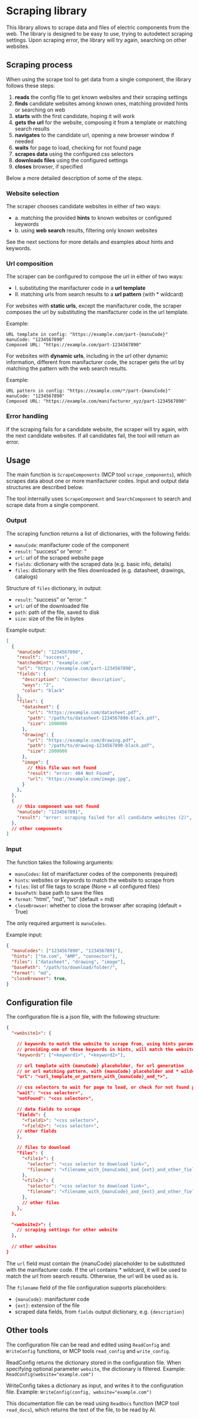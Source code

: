 # Scraping library

This library allows to scrape data and files of electric components from the web.
The library is designed to be easy to use, trying to autodetect scraping settings.
Upon scraping error, the library will try again, searching on other websites.


## Scraping process

When using the scrape tool to get data from a single component, the library follows these steps:
1. **reads** the config file to get known websites and their scraping settings
2. **finds** candidate websites among known ones, matching provided hints or searching on web
3. **starts** with the first candidate, hoping it will work
4. **gets the url** for the website, composing it from a template or matching search results
5. **navigates** to the candidate url, opening a new browser window if needed
6. **waits** for page to load, checking for not found page
7. **scrapes data** using the configured css selectors
8. **downloads files** using the configured settings
8. **closes** browser, if specified

Below a more detailed description of some of the steps.


### Website selection

The scraper chooses candidate websites in either of two ways:
- a. matching the provided **hints** to known websites or configured keywords
- b. using **web search** results, filtering only known websites

See the next sections for more details and examples about hints and keywords.


### Url composition

The scraper can be configured to compose the url in either of two ways:
- I. substituting the manifacturer code in a **url template**
- II. matching urls from search results to a **url pattern** (with * wildcard)

For websites with **static urls**, except the manifacturer code,
the scraper composes the url by substituting the manifacturer code in the url template.

Example:
```text
URL template in config: "https://example.com/part-{manuCode}"
manuCode: "1234567890"
Composed URL: "https://example.com/part-1234567890"
```

For websites with **dynamic urls**, including in the url other dynamic information,
different from manifacturer code, the scraper gets the url by matching the pattern
with the web search results.

Example:

```text
URL pattern in config: "https://example.com/*/part-{manuCode}"
manuCode: "1234567890"
Composed URL: "https://example.com/manifacturer_xyz/part-1234567890"
```


### Error handling

If the scraping fails for a candidate website, the scraper will try again,
with the next candidate websites. If all candidates fail, the tool will return an error.


## Usage

The main function is `ScrapeComponents` (MCP tool `scrape_components`),
which scrapes data about one or more manifacturer codes.
Input and output data structures are described below.

The tool internally uses `ScrapeComponent` and `SearchComponent`
to search and scrape data from a single component.


### Output

The scraping function returns a list of dictionaries, with the following fields:
- `manuCode`: manifacturer code of the component
- `result`: "success" or "error: <error message>"
- `url`: url of the scraped website page
- `fields`: dictionary with the scraped data (e.g. basic info, details)
- `files`: dictionary with the files downloaded (e.g. datasheet, drawings, catalogs)

Structure of `files` dictionary, in output:
- `result`: "success" or "error: <error message>"
- `url`: url of the downloaded file
- `path`: path of the file, saved to disk
- `size`: size of the file in bytes


Example output:
```json
[
  {
    "manuCode": "1234567890",
    "result": "success",
    "matchedHint": "example.com",
    "url": "https://example.com/part-1234567890",
    "fields": {
      "description": "Connector description",
      "ways": "2",
      "color": "black"
    },
    "files": {
      "datasheet": {
        "url": "https://example.com/datasheet.pdf",
        "path": "/path/to/datasheet-1234567890-black.pdf",
        "size": 1000000
      },
      "drawing": {
        "url": "https://example.com/drawing.pdf",
        "path": "/path/to/drawing-1234567890-black.pdf",
        "size": 2000000
      },
      "image": {
        // this file was not found
        "result": "error: 404 Not Found",
        "url": "https://example.com/image.jpg",
      }
    },
  },
  {
    // this component was not found
    "manuCode": "1234567891",
    "result": "error: scraping failed for all candidate websites (2)",
  },
  // other components
]
```


### Input

The function takes the following arguments:
- `manuCodes`: list of manifacturer codes of the components (required)
- `hints`: websites or keywords to match the website to scrape from
- `files`: list of file tags to scrape (None = all configured files)
- `basePath`: base path to save the files
- `format`: "html", "md", "txt" (default = md)
- `closeBrowser`: whether to close the browser after scraping (default = True)

The only required argument is `manuCodes`.

Example input:
```json
{
  "manuCodes": ["1234567890", "1234567891"],
  "hints": ["te.com", "AMP", "connector"],
  "files": ["datasheet", "drawing", "image"],
  "basePath": "/path/to/download/folder/",
  "format": "md",
  "closeBrowser": true,
}
```


## Configuration file

The configuration file is a json file, with the following structure:

```json
{
  "<website1>": {

    // keywords to match the website to scrape from, using hints parameter
    // providing one of these keywords in hints, will match the website
    "keywords": ["<keyword1>", "<keyword2>"],

    // url template with {manuCode} placeholder, for url generation
    // or url matching pattern, with {manuCode} placeholder and * wildcard
    "url": "<url_template_or_pattern_with_{manuCode}_and_*>",

    // css selectors to wait for page to load, or check for not found page
    "wait": "<css selector>",
    "notFound": "<css selector>",

    // data fields to scrape
    "fields": {
      "<field1>": "<css selector>",
      "<field2>": "<css selector>",
    // other fields
    },

    // files to download
    "files": {
      "<file1>": {
        "selector": "<css selector to download link>",
        "filename": "<filename_with_{manuCode}_and_{ext}_and_other_fields>"
      },
      "<file2>": {
        "selector": "<css selector to download link>",
        "filename": "<filename_with_{manuCode}_and_{ext}_and_other_fields>"
      },
      // other files
    },
  },

  "<website2>": {
    // scraping settings for other website
  },
  
  // other websites
}
```

The `url` field must contain the {manuCode} placeholder to be substituted with the manifacturer code.
If the url contains * wildcard, it will be used to match the url from search results.
Otherwise, the url will be used as is.

The `filename` field of the file configuration supports placeholders:
- `{manuCode}`: manifacturer code
- `{ext}`: extension of the file
- scraped data fields, from `fields` output dictionary, e.g. `{description}`


## Other tools

The configuration file can be read and edited using `ReadConfig` and `WriteConfig` functions,
or MCP tools `read_config` and `write_config`.

ReadConfig returns the dictionary stored in the configuration file.
When specifying optional parameter `website`, the dictionary is filtered.
Example: `ReadConfig(website="example.com")`

WriteConfig takes a dictionary as input, and writes it to the configuration file.
Example: `WriteConfig(config, website="example.com")`

This documentation file can be read using `ReadDocs` function (MCP tool `read_docs`),
which returns the text of the file, to be read by AI.
